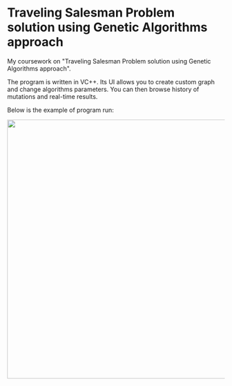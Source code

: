 # Traveling Salesman Problem solution using Genetic Algorithms approach
My coursework on "Traveling Salesman Problem solution using Genetic Algorithms approach".

The program is written in VC++. Its UI allows you to create custom graph and change algorithms parameters. You can then browse history of mutations and real-time results.

Below is the example of program run:

<p align="center">
<img src="https://github.com/vlfom/Genetic-salesman-problem/raw/master/screenshots/ex1.gif?raw=true" width="600">
</p>
